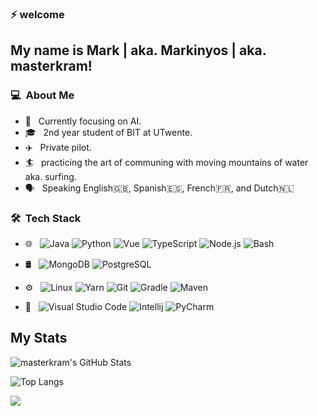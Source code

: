 ### ⚡ welcome

## My name is Mark | aka. Markinyos | aka. masterkram!

### :computer: &nbsp;About Me 

- :mag_right: &nbsp; Currently focusing on AI.
- :mortar_board: &nbsp; 2nd year student of BIT at UTwente.
- :airplane: &nbsp; Private pilot.
- :surfer: &nbsp; practicing the art of communing with moving mountains of water aka. surfing.
- :speaking_head: &nbsp; Speaking English:uk:, Spanish:es:, French:fr:, and Dutch:netherlands:

### 🛠 &nbsp;Tech Stack

- 🌐 &nbsp;
  ![Java](https://img.shields.io/badge/-Java-informational?style=flat&logo=Java&logoColor=white&color=333333)
  ![Python](https://img.shields.io/badge/-Python-informational?style=flat&logo=Python&logoColor=white&color=333333)
  ![Vue](https://img.shields.io/badge/-Vue-4FC08D?logo=vue.js&logoColor=white)
  ![TypeScript](https://img.shields.io/badge/-TypeScript-3178C6?logo=typescript&logoColor=white)
  ![Node.js](https://img.shields.io/badge/-Node.js-333333?style=flat&logo=node.js)
  ![Bash](https://img.shields.io/badge/-Bash-informational?style=flat&logo=gnu-bash&logoColor=white&color=333333)
  
- 🛢 &nbsp;
  ![MongoDB](https://img.shields.io/badge/-MongoDB-333333?style=flat&logo=mongodb)
  ![PostgreSQL](https://img.shields.io/badge/-PostgreSQL-informational?style=flat&logo=postgresql&logoColor=white&color=333333)
  
- ⚙️ &nbsp;
  ![Linux](https://img.shields.io/badge/-Linux-FCC624?logo=linux&logoColor=white)
  ![Yarn](https://img.shields.io/badge/-Yarn-2C8EBB?logo=yarn&logoColor=white)
  ![Git](https://img.shields.io/badge/-Git-333333?style=flat&logo=git)
  ![Gradle](https://img.shields.io/badge/-Gradle-informational?style=flat&logo=gradle&logoColor=white&color=333333)
  ![Maven](https://img.shields.io/badge/-Maven-informational?style=flat&logo=apache-maven&logoColor=white&color=333333)

- 🔧 &nbsp;
  ![Visual Studio Code](https://img.shields.io/badge/-Visual%20Studio%20Code-333333?style=flat&logo=visual-studio-code&logoColor=007ACC)
  ![Intellij](https://img.shields.io/badge/-Intellij-informational?style=flat&logo=Intellij%20IDEA&logoColor=white&color=333333)
  ![PyCharm](https://img.shields.io/badge/-PyCharm-informational?style=flat&logo=PyCharm&logoColor=white&color=333333)

## My Stats
![masterkram's GitHub Stats](https://github-readme-stats.vercel.app/api?username=masterkram&show_icons=true&title_color=fff&icon_color=79ff97&text_color=9f9f9f&bg_color=151515)

![Top Langs](https://github-readme-stats.vercel.app/api/top-langs/?username=masterkram&title_color=fff&icon_color=79ff97&text_color=9f9f9f&bg_color=151515&layout=compact)

![](https://komarev.com/ghpvc/?username=masterkram)
